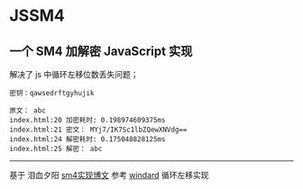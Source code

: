 # JSSM4

## 一个 SM4 加解密 JavaScript 实现

解决了 js 中循环左移位数丢失问题；

```
密钥：qawsedrftgyhujik

原文： abc
index.html:20 加密耗时: 0.198974609375ms
index.html:21 密文： MYj7/IK7Sc1lbZQewXNVdg==
index.html:24 解密耗时: 0.175048828125ms
index.html:25 解密： abc
```

---

基于 泪血夕阳 [sm4实现博文](https://blog.csdn.net/qq_38683138/article/details/99609068)
参考 [windard](https://github.com/windard/sm4) 循环左移实现


